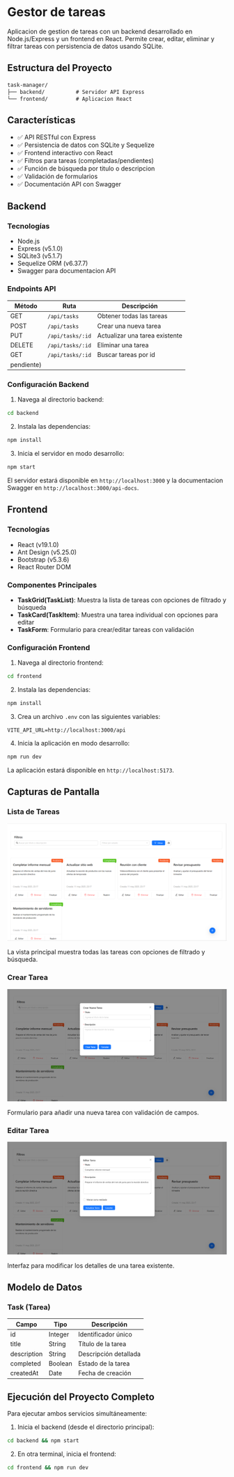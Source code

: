 # Gestor de tareas

Aplicacion de gestion de tareas con un backend desarrollado en Node.js/Express y un frontend en React. Permite crear, editar, eliminar y filtrar tareas con persistencia de datos usando SQLite.

## Estructura del Proyecto

```
task-manager/
├── backend/          # Servidor API Express
└── frontend/         # Aplicacion React
```

## Características

- ✅ API RESTful con Express
- ✅ Persistencia de datos con SQLite y Sequelize
- ✅ Frontend interactivo con React
- ✅ Filtros para tareas (completadas/pendientes)
- ✅ Función de búsqueda por titulo o descripcion
- ✅ Validación de formularios
- ✅ Documentación API con Swagger

## Backend

### Tecnologías

- Node.js
- Express (v5.1.0)
- SQLite3 (v5.1.7)
- Sequelize ORM (v6.37.7)
- Swagger para documentacion API

### Endpoints API

| Método | Ruta | Descripción |
|--------|------|-------------|
| GET | `/api/tasks` | Obtener todas las tareas |
| POST | `/api/tasks` | Crear una nueva tarea |
| PUT | `/api/tasks/:id` | Actualizar una tarea existente |
| DELETE | `/api/tasks/:id` | Eliminar una tarea |
| GET | `/api/tasks/:id` | Buscar tareas por id |
|pendiente) |

### Configuración Backend

1. Navega al directorio backend:
```bash
cd backend
```

2. Instala las dependencias:
```bash
npm install
```


3. Inicia el servidor en modo desarrollo:
```bash
npm start
```

El servidor estará disponible en `http://localhost:3000` y la documentacion Swagger en `http://localhost:3000/api-docs`.

## Frontend

### Tecnologías

- React (v19.1.0)
- Ant Design (v5.25.0)
- Bootstrap (v5.3.6)
- React Router DOM

### Componentes Principales

- **TaskGrid(TaskList)**: Muestra la lista de tareas con opciones de filtrado y búsqueda
- **TaskCard(TaskItem)**: Muestra una tarea individual con opciones para editar
- **TaskForm**: Formulario para crear/editar tareas con validación

### Configuración Frontend

1. Navega al directorio frontend:
```bash
cd frontend
```

2. Instala las dependencias:
```bash
npm install
```

3. Crea un archivo `.env` con las siguientes variables:
```
VITE_API_URL=http://localhost:3000/api
```

4. Inicia la aplicación en modo desarrollo:
```bash
npm run dev
```

La aplicación estará disponible en `http://localhost:5173`.

## Capturas de Pantalla

### Lista de Tareas
![Lista de Tareas](/img/lista_de_tareas.png)

La vista principal muestra todas las tareas con opciones de filtrado y búsqueda.

### Crear Tarea
![Crear Tarea](/img/crear_tarea.png)

Formulario para añadir una nueva tarea con validación de campos.

### Editar Tarea
![Editar Tarea](/img/editar_tarea.png)

Interfaz para modificar los detalles de una tarea existente.

## Modelo de Datos

### Task (Tarea)

| Campo | Tipo | Descripción |
|-------|------|-------------|
| id | Integer | Identificador único |
| title | String | Título de la tarea |
| description | String | Descripción detallada |
| completed | Boolean | Estado de la tarea |
| createdAt | Date | Fecha de creación |

## Ejecución del Proyecto Completo

Para ejecutar ambos servicios simultáneamente:

1. Inicia el backend (desde el directorio principal):
```bash
cd backend && npm start
```

2. En otra terminal, inicia el frontend:
```bash
cd frontend && npm run dev
```
